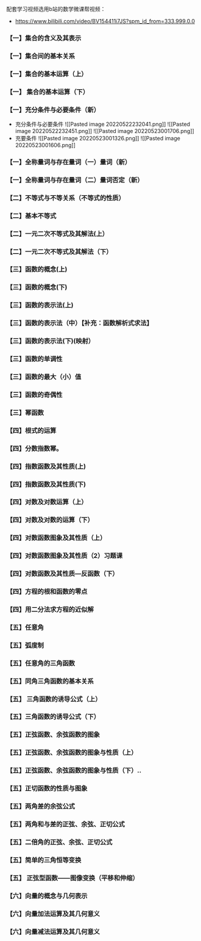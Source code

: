 
配套学习视频选用b站的数学微课帮视频：
- https://www.bilibili.com/video/BV154411i7JS?spm_id_from=333.999.0.0

### 【一】集合的含义及其表示

### 【一】集合间的基本关系

### 【一】集合的基本运算（上）

### 【一】 集合的基本运算（下）

### 【一】充分条件与必要条件（新）
- 充分条件与必要条件
![[Pasted image 20220522232041.png]]
![[Pasted image 20220522232451.png]]
![[Pasted image 20220523001706.png]]
- 充要条件
![[Pasted image 20220523001326.png]]
![[Pasted image 20220523001606.png]]
### 【一】全称量词与存在量词（一）量词（新）

### 【一】全称量词与存在量词（二）量词否定（新）

### 【二】不等式与不等关系（不等式的性质）

### 【二】基本不等式

### 【二】一元二次不等式及其解法(上）

### 【二】一元二次不等式及其解法（下）

### 【三】函数的概念(上)

### 【三】函数的概念(下)

### 【三】函数的表示法(上)

### 【三】函数的表示法（中）【补充：函数解析式求法】

### 【三】函数的表示法(下)(映射）

### 【三】函数的单调性

### 【三】函数的最大（小）值

### 【三】函数的奇偶性

### 【三】幂函数

### 【四】根式的运算

### 【四】分数指数幂。

### 【四】指数函数及其性质(上)

### 【四】指数函数及其性质(下)

### 【四】对数及对数运算（上）

### 【四】对数及对数的运算（下）

### 【四】对数函数图象及其性质（上）

### 【四】对数函数图象及其性质（2）习题课

### 【四】对数函数及其性质—反函数（下）

### 【四】方程的根和函数的零点

### 【四】用二分法求方程的近似解

### 【五】任意角

### 【五】弧度制

### 【五】任意角的三角函数

### 【五】同角三角函数的基本关系

### 【五】 三角函数的诱导公式（上）

### 【五】三角函数的诱导公式（下）

### 【五】正弦函数、余弦函数的图象

### 【五】正弦函数、余弦函数的图象与性质（上）

### 【五】正弦函数、余弦函数的图象与性质（下）..

### 【五】正切函数的性质与图象

### 【五】两角差的余弦公式

### 【五】两角和与差的正弦、余弦、正切公式

### 【五】二倍角的正弦、余弦、正切公式

### 【五】简单的三角恒等变换

### 【五】 正弦型函数——图像变换（平移和伸缩）

### 【六】向量的概念与几何表示

### 【六】向量加法运算及其几何意义

### 【六】向量减法运算及其几何意义